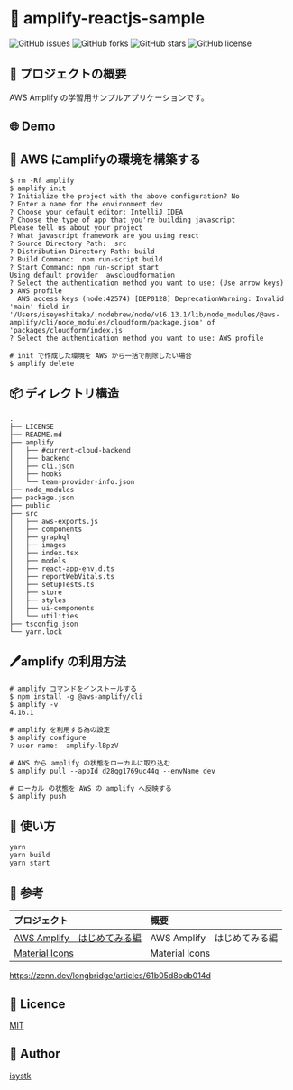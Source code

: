 🌙 amplify-reactjs-sample
====

![GitHub issues](https://img.shields.io/github/issues/isystk/amplify-reactjs-sample)
![GitHub forks](https://img.shields.io/github/forks/isystk/amplify-reactjs-sample)
![GitHub stars](https://img.shields.io/github/stars/isystk/amplify-reactjs-sample)
![GitHub license](https://img.shields.io/github/license/isystk/amplify-reactjs-sample)

## 📗 プロジェクトの概要

AWS Amplify の学習用サンプルアプリケーションです。

## 🌐 Demo



## 🔧  AWS にamplifyの環境を構築する
```text
$ rm -Rf amplify
$ amplify init
? Initialize the project with the above configuration? No
? Enter a name for the environment dev
? Choose your default editor: IntelliJ IDEA
? Choose the type of app that you're building javascript
Please tell us about your project
? What javascript framework are you using react
? Source Directory Path:  src
? Distribution Directory Path: build
? Build Command:  npm run-script build
? Start Command: npm run-script start
Using default provider  awscloudformation
? Select the authentication method you want to use: (Use arrow keys)
❯ AWS profile 
  AWS access keys (node:42574) [DEP0128] DeprecationWarning: Invalid 'main' field in '/Users/iseyoshitaka/.nodebrew/node/v16.13.1/lib/node_modules/@aws-amplify/cli/node_modules/cloudform/package.json' of 'packages/cloudform/index.js
? Select the authentication method you want to use: AWS profile

# init で作成した環境を AWS から一括で削除したい場合
$ amplify delete
```

## 📦 ディレクトリ構造

```
.
├── LICENSE
├── README.md
├── amplify
│   ├── #current-cloud-backend
│   ├── backend
│   ├── cli.json
│   ├── hooks
│   └── team-provider-info.json
├── node_modules
├── package.json
├── public
├── src
│   ├── aws-exports.js
│   ├── components
│   ├── graphql
│   ├── images
│   ├── index.tsx
│   ├── models
│   ├── react-app-env.d.ts
│   ├── reportWebVitals.ts
│   ├── setupTests.ts
│   ├── store
│   ├── styles
│   ├── ui-components
│   └── utilities
├── tsconfig.json
└── yarn.lock

```


## 🖊️amplify の利用方法 

```shell
# amplify コマンドをインストールする
$ npm install -g @aws-amplify/cli
$ amplify -v
4.16.1

# amplify を利用する為の設定
$ amplify configure
? user name:  amplify-lBpzV

# AWS から amplify の状態をローカルに取り込む
$ amplify pull --appId d28qg1769uc44q --envName dev

# ローカル の状態を AWS の amplify へ反映する
$ amplify push
```

## 💬 使い方
```text
yarn
yarn build
yarn start
```

## 🎨 参考

| プロジェクト| 概要|
| :---------------------------------------| :-------------------------------|
| [AWS Amplify　はじめてみる編](https://qiita.com/t_okkan/items/38aca98993bf06598af6)| AWS Amplify　はじめてみる編 |
| [Material Icons](https://v4.mui.com/components/material-icons/)| Material Icons |
https://zenn.dev/longbridge/articles/61b05d8bdb014d

## 🎫 Licence

[MIT](https://github.com/isystk/amplify-reactjs-sample/blob/master/LICENSE)

## 👀 Author

[isystk](https://github.com/isystk)

